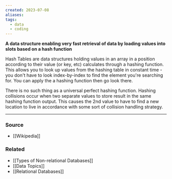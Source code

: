 ```yaml
---
created: 2023-07-08
aliases: 
tags:
  - data
  - coding
---
```

**A data structure enabling very fast retrieval of data by loading values into slots based on a hash function**

Hash Tables are data structures holding values in an array in a position according to their value (or key, etc) calculates through a hashing function. This allows you to look up values from the hashing table in constant time - you don't have to look index-by-index to find the element you're searching for. You can apply the a hashing function then go look there. 

There is no such thing as a universal perfect hashing function. Hashing collisions occur when two separate values to store result in the same hashing function output. This causes the 2nd value to have to find a new location to live in accordance with some sort of collision handling strategy. 

****
### Source
- [[Wikipedia]]

### Related
- [[Types of Non-relational Databases]] 
- [[Data Topics]] 
- [[Relational Databases]]